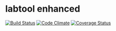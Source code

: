 # labtool enhanced

[![Build Status](https://travis-ci.org/TheDuckFIN/labtool-enhanced.svg?branch=master)](https://travis-ci.org/TheDuckFIN/labtool-enhanced) [![Code Climate](https://codeclimate.com/github/TheDuckFIN/labtool-enhanced/badges/gpa.svg)](https://codeclimate.com/github/TheDuckFIN/labtool-enhanced) [![Coverage Status](https://coveralls.io/repos/github/TheDuckFIN/labtool-enhanced/badge.svg?branch=master)](https://coveralls.io/github/TheDuckFIN/labtool-enhanced?branch=master)

